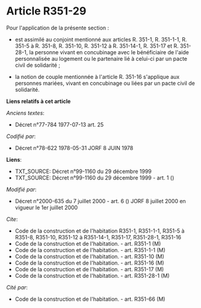 # Article R351-29

Pour l'application de la présente section :

- est assimilé au conjoint mentionné aux articles R. 351-1, R. 351-1-1, R. 351-5 à R. 351-8, R. 351-10, R. 351-12 à R.
351-14-1, R. 351-17 et R. 351-28-1, la personne vivant en concubinage avec le bénéficiaire de l'aide personnalisée au
logement ou le partenaire lié à celui-ci par un pacte civil de solidarité ;

- la notion de couple mentionnée à l'article R. 351-16 s'applique aux personnes mariées, vivant en concubinage ou liées par
un pacte civil de solidarité.

**Liens relatifs à cet article**

_Anciens textes_:

  - Décret n°77-784 1977-07-13 art. 25

_Codifié par_:

  - Décret n°78-622 1978-05-31 JORF 8 JUIN 1978

**Liens**:

  - TXT_SOURCE: Décret n°99-1160 du 29 décembre 1999
  - TXT_SOURCE: Décret n°99-1160 du 29 décembre 1999 - art. 1 ()

_Modifié par_:

  - Décret n°2000-635 du 7 juillet 2000 - art. 6 () JORF 8 juillet 2000 en vigueur le 1er juillet 2000

_Cite_:

  - Code de la construction et de l'habitation R351-1, R351-1-1, R351-5 à R351-8, R351-10, R351-12 à R351-14-1, R351-17, R351-28-1, R351-16
  - Code de la construction et de l'habitation. - art. R351-1 (M)
  - Code de la construction et de l'habitation. - art. R351-1-1 (M)
  - Code de la construction et de l'habitation. - art. R351-10 (M)
  - Code de la construction et de l'habitation. - art. R351-16 (M)
  - Code de la construction et de l'habitation. - art. R351-17 (M)
  - Code de la construction et de l'habitation. - art. R351-28-1 (M)

_Cité par_:

  - Code de la construction et de l'habitation. - art. R351-66 (M)
